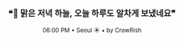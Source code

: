 <div align="center">

<br>

<h3>❝🌆 맑은 저녁 하늘, 오늘 하루도 알차게 보냈네요❞</h3>

<sub>06:00 PM • Seoul ☀️ • by CrowRish</sub>

<br>

</div>